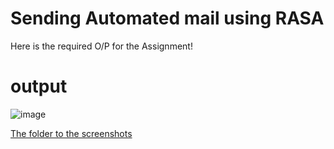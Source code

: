 # Sending Automated mail using RASA
Here is the required O/P for the Assignment!

# output
![image](https://github.com/itsashwanianand/Assignment_internship/assets/116836552/82ee4b50-9dc7-4257-b962-5004ddaca283)


[The folder to the screenshots](./install_demo/screenshots/)



